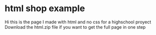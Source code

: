 # html shop example
Hi this is the page I made with html and no css for a highschool proyect<br>
Download the html.zip file if you want to get the full page in one step

